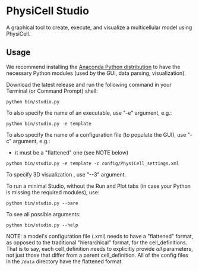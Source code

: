 # PhysiCell Studio

A graphical tool to create, execute, and visualize a multicellular model using PhysiCell.

## Usage
We recommend installing the [Anaconda Python distribution](https://www.anaconda.com/products/individual) to have the necessary Python modules (used by the GUI, data parsing, visualization). 

Download the latest release and run the following command in your Terminal (or Command Prompt) shell:
```
python bin/studio.py
```

To also specify the name of an executable, use "-e" argument, e.g.:
```
python bin/studio.py -e template 
```

To also specify the name of a configuration file (to populate the GUI), use "-c" argument, e.g.:
* it must be a "flattened" one (see NOTE below)
```
python bin/studio.py -e template -c config/PhysiCell_settings.xml
```

To specify 3D visualization , use "--3" argument.

To run a minimal Studio, without the Run and Plot tabs (in case your Python is missing the required modules), use:
```
python bin/studio.py --bare
```

To see all possible arguments:
```
python bin/studio.py --help
```

NOTE: a model's configuration file (.xml) needs to have a "flattened" format, as opposed to the traditional "hierarchical" format, for the cell_definitions. That is to say, each cell_definition needs to explicitly provide *all* parameters, not just those that differ from a parent cell_definition. All of the config files in the `/data` directory have the flattened format.
